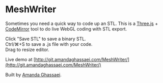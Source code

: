 # MeshWriter

Sometimes you need a quick way to code up an STL. This is a [Three.js](https://threejs.org/) + [CodeMirror](https://codemirror.net/) tool to do live WebGL coding with STL export.  

Click "Save STL" to save a binary STL.  
Ctrl/⌘+S to save a .js file with your code.  
Drag to resize editor.  

Live demo at [http://git.amandaghassaei.com/MeshWriter/](http://git.amandaghassaei.com/MeshWriter/)  

Built by [Amanda Ghassaei](http://www.amandaghassaei.com/). 
